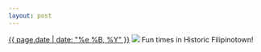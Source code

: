 ```yaml
---
layout: post
---
```


<p>
  <time><a href="/301">{{ page.date | date: "%e %B, %Y" }}</a></time>
  <a href="/301"><img src="{{ site.assets_url }}/301.jpg"/></a>
  <span>Fun times in Historic Filipinotown!</span>
</p>
